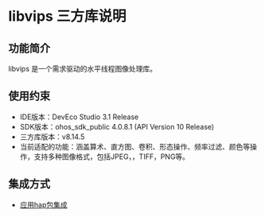 # libvips 三方库说明
## 功能简介
libvips 是一个需求驱动的水平线程图像处理库。
## 使用约束
- IDE版本：DevEco Studio 3.1 Release
- SDK版本：ohos_sdk_public 4.0.8.1 (API Version 10 Release)
- 三方库版本：v8.14.5
- 当前适配的功能：涵盖算术、直方图、卷积、形态操作、频率过滤、颜色等操作，支持多种图像格式，包括JPEG，，TIFF，PNG等。
## 集成方式

- [应用hap包集成](docs/hap_integrate.md)
